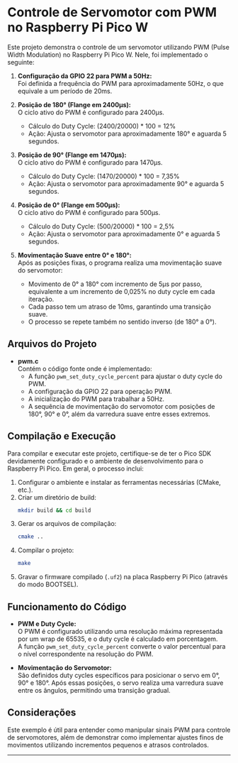 # Controle de Servomotor com PWM no Raspberry Pi Pico W

Este projeto demonstra o controle de um servomotor utilizando PWM (Pulse Width Modulation) no Raspberry Pi Pico W. Nele, foi implementado o seguinte:

1. **Configuração da GPIO 22 para PWM a 50Hz:**  
   Foi definida a frequência do PWM para aproximadamente 50Hz, o que equivale a um período de 20ms.

2. **Posição de 180° (Flange em 2400µs):**  
   O ciclo ativo do PWM é configurado para 2400µs.  
   - Cálculo do Duty Cycle: (2400/20000) * 100 = 12%  
   - Ação: Ajusta o servomotor para aproximadamente 180° e aguarda 5 segundos.

3. **Posição de 90° (Flange em 1470µs):**  
   O ciclo ativo do PWM é configurado para 1470µs.  
   - Cálculo do Duty Cycle: (1470/20000) * 100 = 7,35%  
   - Ação: Ajusta o servomotor para aproximadamente 90° e aguarda 5 segundos.

4. **Posição de 0° (Flange em 500µs):**  
   O ciclo ativo do PWM é configurado para 500µs.  
   - Cálculo do Duty Cycle: (500/20000) * 100 = 2,5%  
   - Ação: Ajusta o servomotor para aproximadamente 0° e aguarda 5 segundos.

5. **Movimentação Suave entre 0° e 180°:**  
   Após as posições fixas, o programa realiza uma movimentação suave do servomotor:
   - Movimento de 0° a 180° com incremento de 5µs por passo, equivalente a um incremento de 0,025% no duty cycle em cada iteração.
   - Cada passo tem um atraso de 10ms, garantindo uma transição suave.
   - O processo se repete também no sentido inverso (de 180° a 0°).

## Arquivos do Projeto

- **pwm.c**  
  Contém o código fonte onde é implementado:
  - A função `pwm_set_duty_cycle_percent` para ajustar o duty cycle do PWM.
  - A configuração da GPIO 22 para operação PWM.
  - A inicialização do PWM para trabalhar a 50Hz.
  - A sequência de movimentação do servomotor com posições de 180°, 90° e 0°, além da varredura suave entre esses extremos.

## Compilação e Execução

Para compilar e executar este projeto, certifique-se de ter o Pico SDK devidamente configurado e o ambiente de desenvolvimento para o Raspberry Pi Pico. Em geral, o processo inclui:

1. Configurar o ambiente e instalar as ferramentas necessárias (CMake, etc.).
2. Criar um diretório de build:
   ```bash
   mkdir build && cd build
   ```
3. Gerar os arquivos de compilação:
   ```bash
   cmake ..
   ```
4. Compilar o projeto:
   ```bash
   make
   ```
5. Gravar o firmware compilado (`.uf2`) na placa Raspberry Pi Pico (através do modo BOOTSEL).

## Funcionamento do Código

- **PWM e Duty Cycle:**  
  O PWM é configurado utilizando uma resolução máxima representada por um wrap de 65535, e o duty cycle é calculado em porcentagem.  
  A função `pwm_set_duty_cycle_percent` converte o valor percentual para o nível correspondente na resolução do PWM.

- **Movimentação do Servomotor:**  
  São definidos duty cycles específicos para posicionar o servo em 0°, 90° e 180°. Após essas posições, o servo realiza uma varredura suave entre os ângulos, permitindo uma transição gradual.

## Considerações

Este exemplo é útil para entender como manipular sinais PWM para controle de servomotores, além de demonstrar como implementar ajustes finos de movimentos utilizando incrementos pequenos e atrasos controlados.

--- 